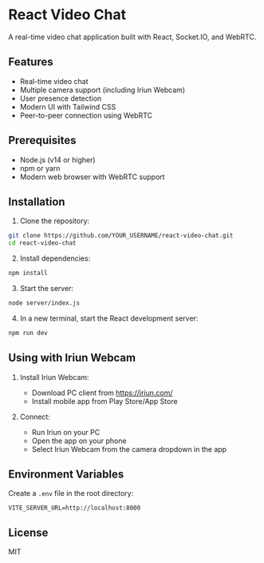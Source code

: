 # React Video Chat

A real-time video chat application built with React, Socket.IO, and WebRTC.

## Features

- Real-time video chat
- Multiple camera support (including Iriun Webcam)
- User presence detection
- Modern UI with Tailwind CSS
- Peer-to-peer connection using WebRTC

## Prerequisites

- Node.js (v14 or higher)
- npm or yarn
- Modern web browser with WebRTC support

## Installation

1. Clone the repository:
```bash
git clone https://github.com/YOUR_USERNAME/react-video-chat.git
cd react-video-chat
```

2. Install dependencies:
```bash
npm install
```

3. Start the server:
```bash
node server/index.js
```

4. In a new terminal, start the React development server:
```bash
npm run dev
```

## Using with Iriun Webcam

1. Install Iriun Webcam:
   - Download PC client from https://iriun.com/
   - Install mobile app from Play Store/App Store

2. Connect:
   - Run Iriun on your PC
   - Open the app on your phone
   - Select Iriun Webcam from the camera dropdown in the app

## Environment Variables

Create a `.env` file in the root directory:

```env
VITE_SERVER_URL=http://localhost:8000
```

## License

MIT
